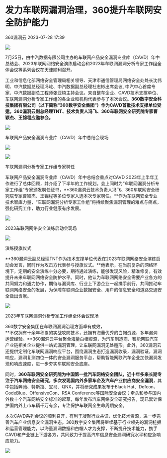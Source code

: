 #  发力车联网漏洞治理，360提升车联网安全防护能力   
 360漏洞云   2023-07-28 17:39  
  
![](https://mmbiz.qpic.cn/mmbiz_gif/ibNDXshVhQuv4UFiaqdVdX9Ab806vwjS5WChwxv2FOOdic5RZFFmw6icSxiaz6OhJRE3zSTV9GhhmZNapLnianibxl6Lg/640?wx_fmt=gif "")  
  
7月25日，由中汽数据有限公司主办的车联网产品安全漏洞专业库（CAVD）年中总结会、2023车联网网络安全演练启动会和2023年车联网漏洞分析专家工作组全体会议等系列会议在天津顺利召开。  
  
  
工业和信息化部网络安全管理局相关领导、天津市通信管理局网络安全处处长沈伟明、中汽数据总经理冯屹、中汽数据副总经理杜志彬出席会议, 中汽中心首席专家、中汽数据副总工程师张亚楠主持会议。来自整车企业、CAVD技术支撑单位、车联网漏洞分析专家工作组的各企业和机构代表参与了本次会议。**360数字安全科技集团有限公司（以下简称“360数字安全集团”）作为CAVD首批技术支撑单位受邀，360漏洞云副总经理TNT、技术负责人冯飞、360车联网安全研究院专家曹颖杰、王锦程应邀参会。**  
  
  
![](https://mmbiz.qpic.cn/sz_mmbiz_jpg/GEQRwQFvibyKPzrsibkiajtYvSfWd9nBZvFvoeRO0O18FybEezjFkGJbF1SPUQ5ZhKhdqGHubuicAAaTM2iabq09f8Q/640?wx_fmt=jpeg "")  
  
车联网产品安全漏洞专业库（CAVD）年中总结会现场  
  
![](https://mmbiz.qpic.cn/sz_mmbiz_png/GEQRwQFvibyKPzrsibkiajtYvSfWd9nBZvFW4X92EbG0aVXkYVa1mOcuhe6VKrhGRicMByRNdZhsUNrg6Z2WcFcBiaQ/640?wx_fmt=png "")  
  
![](https://mmbiz.qpic.cn/sz_mmbiz_jpg/GEQRwQFvibyKPzrsibkiajtYvSfWd9nBZvFe2TNFJhLAgG7uPnBibCIos5wClNGhSdpPYQgJXO0WLNOKRIHxJwX8tA/640?wx_fmt=jpeg "")  
  
车联网漏洞分析专家工作组专家聘任  
  
  
车联网产品安全漏洞专业库（CAVD）年中总结会重点对CAVD 2023年上半年工作进行了总体回顾，并介绍了下半年的工作规划。会上同时为“车联网漏洞分析专家工作组”专家颁发聘任证书，**360漏洞云技术负责人冯飞、360车联网安全研究院专家曹颖杰、王锦程等多位专家入选本次专家聘任。**作为车联网安全专业技术智库力量，“车联网漏洞分析专家工作组”将持续聚焦漏洞管理的难点与痛点，强化研究工作，助力行业健康有序发展。  
  
  
![](https://mmbiz.qpic.cn/sz_mmbiz_jpg/GEQRwQFvibyKPzrsibkiajtYvSfWd9nBZvFIho2wWlS2Yzn1vWFnuF5jZElB6BR0LIH4FXCUzmicQBoSl9uEC0r1tw/640?wx_fmt=jpeg "")  
  
2023车联网网络安全演练启动会现场  
  
![](https://mmbiz.qpic.cn/sz_mmbiz_jpg/GEQRwQFvibyKPzrsibkiajtYvSfWd9nBZvFwJLHSNR6dNBETn5aQHv5ibiblQGzMcKjWlibE9LibhaPSjMF9iayVFuCBbQ/640?wx_fmt=jpeg "")  
  
演练授旗仪式  
  
  
**360漏洞云副总经理TNT作为技术支撑单位代表在2023车联网网络安全演练启动会发言，同时作为攻击方代表参与授旗仪式。**他表示，在当前复杂的网络环境下，定期的安全演练十分必要，期待通过演练，能够发现风险，精准修复，有效提升未来车联网网络安全防护水平。同时，他认为车联网网络安全需要产业各方的共同努力和通力协作，期待与漏洞库、行业上下游企业一起携手前行，共同推动车联网网络安全的发展，为保障车联网企业数据安全、用户的信息安全和道路交通安全做出贡献。  
  
  
![](https://mmbiz.qpic.cn/sz_mmbiz_png/GEQRwQFvibyKPzrsibkiajtYvSfWd9nBZvFtjnkvkpDOfU31PMNoMZfuhAMSDseNy8sd2n6LbsNQibnlmAwJ16v0Gw/640?wx_fmt=png "")  
  
2023年车联网漏洞分析专家工作组全体会议现场  
  
  
360数字安全集团在车联网漏洞治理方面卓有成效，  
**不仅拥有十余年积累的实战攻防技术，还拥有海量优秀的白帽资源、多年漏洞运营经验。**360漏洞云平台聚合海量白帽资源，为汽车制造商、智能网联汽车产业链相关企业提供一站式漏洞管理，让车联网漏洞无处遁形。此外，360漏洞云还提供定制化车联网漏洞响应平台，围绕漏洞生态打造漏洞收录，漏洞验证，漏洞响应，漏洞复测四位一体的安全漏洞服务平台，帮助智能网联汽车企业加快漏洞发现和响应速度，进一步夯实车联网安全底座。  
  
  
同时，**360车联网安全研究院为中国第一批汽车网络安全团队，近十年多来长期专注于汽车网络安全研究，多次发现国内外多家车企及汽车产业供应商安全漏洞**，其中包括奔驰、特斯拉、宝马、QNX，并将研究成果发布于Black Hat、Defcon、CodeBlue、OffensiveCon、RSA Conference等国际安全会议；牵头和参与国内外数十个汽车网络安全标准的起草，每年发布汽车网络安全研究报告，现已累计保护国内外上市车辆千万有余，专注保护车联网全生命周期安全。  
  
  
本次CAVD系列会议的顺利召开，有利于凝聚行业共识，优化技术资源，进一步完善汽车产业信息安全漏洞生态。360数字安全集团将继续基于行业领先的漏洞挖掘和运营管理能力，以海量漏洞数据和白帽人才为支撑，不断提升技术能力，携手CAVD和产业链上下游各方，共同致力于提高汽车信息安全漏洞研究水平和应急响应能力。  
  
![](https://mmbiz.qpic.cn/mmbiz_jpg/ibNDXshVhQuulpOBruNes9CBuKycVXzEPkYHqz1ic4ScC2vAAP4HIzbwvGyNJUA4oWMM82PtPL9YFURPxPdH6OTg/640?wx_fmt=jpeg "")  
  

